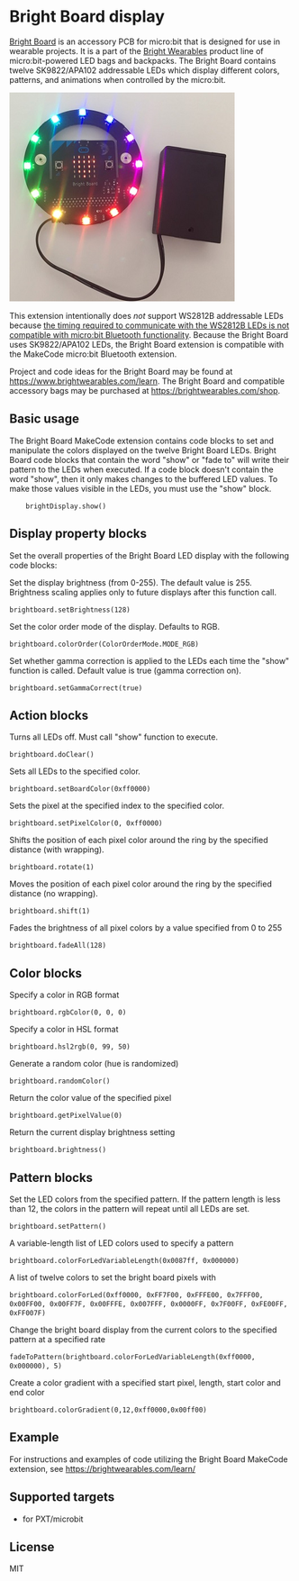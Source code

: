 # Bright Board display

[Bright Board](https://brightwearables.com/product/bright-board/) is an accessory PCB for micro:bit that is designed for use in wearable projects. It is a part of the [Bright Wearables](https://www.brightwearables.com) product line of micro:bit-powered LED bags and backpacks. The Bright Board contains twelve SK9822/APA102 addressable LEDs which display different colors, patterns, and animations when controlled by the micro:bit.

![](BrightBoardIlluminated.jpg)

This extension intentionally does *not* support WS2812B addressable LEDs because [the timing required to communicate with the WS2812B LEDs is not compatible with micro:bit Bluetooth functionality](https://support.microbit.org/support/solutions/articles/19000068302-why-can-t-i-use-the-bluetooth-and-neopixel-packages-at-the-same-time-). Because the Bright Board uses SK9822/APA102 LEDs, the Bright Board extension is compatible with the MakeCode micro:bit Bluetooth extension.

Project and code ideas for the Bright Board may be found at https://www.brightwearables.com/learn. The Bright Board and compatible accessory bags may be purchased at https://brightwearables.com/shop.


## Basic usage

The Bright Board MakeCode extension contains code blocks to set and manipulate the colors displayed on the twelve Bright Board LEDs. Bright Board code blocks that contain the word "show" or "fade to" will write their pattern to the LEDs when executed. If a code block doesn't contain the word "show", then it only makes changes to the buffered LED values. To make those values visible in the LEDs, you must use the "show" block.
```blocks
    brightDisplay.show()
```
## Display property blocks

Set the overall properties of the Bright Board LED display with the following code blocks:

Set the display brightness (from 0-255). The default value is 255. Brightness scaling applies only to future displays after this function call.
```blocks
brightboard.setBrightness(128)
```
Set the color order mode of the display. Defaults to RGB.
```blocks
brightboard.colorOrder(ColorOrderMode.MODE_RGB)
```
Set whether gamma correction is applied to the LEDs each time the "show" function is called. Default value is true (gamma correction on).
```blocks
brightboard.setGammaCorrect(true)
```

## Action blocks

Turns all LEDs off. Must call "show" function to execute.
```blocks
brightboard.doClear()
```
Sets all LEDs to the specified color.
```blocks
brightboard.setBoardColor(0xff0000)
```
Sets the pixel at the specified index to the specified color.
```blocks
brightboard.setPixelColor(0, 0xff0000)
```
Shifts the position of each pixel color around the ring by the specified distance (with wrapping).
```blocks
brightboard.rotate(1)
```
Moves the position of each pixel color around the ring by the specified distance (no wrapping).
```blocks
brightboard.shift(1)
```
Fades the brightness of all pixel colors by a value specified from 0 to 255
```blocks
brightboard.fadeAll(128)
```

## Color blocks

Specify a color in RGB format

```blocks
brightboard.rgbColor(0, 0, 0)
```

Specify a color in HSL format
```blocks
brightboard.hsl2rgb(0, 99, 50)
```

Generate a random color (hue is randomized)
```blocks
brightboard.randomColor()
```

Return the color value of the specified pixel
```blocks
brightboard.getPixelValue(0)
```

Return the current display brightness setting
```blocks
brightboard.brightness()
```

## Pattern blocks

Set the LED colors from the specified pattern. If the pattern length is less than 12, the colors in the pattern will repeat until all LEDs are set.
```blocks
brightboard.setPattern()
```

A variable-length list of LED colors used to specify a pattern
```blocks
brightboard.colorForLedVariableLength(0x0087ff, 0x000000)
```

A list of twelve colors to set the bright board pixels with
```blocks
brightboard.colorForLed(0xff0000, 0xFF7F00, 0xFFFE00, 0x7FFF00, 0x00FF00, 0x00FF7F, 0x00FFFE, 0x007FFF, 0x0000FF, 0x7F00FF, 0xFE00FF, 0xFF007F)
```

Change the bright board display from the current colors to the specified pattern at a specified rate
```blocks
fadeToPattern(brightboard.colorForLedVariableLength(0xff0000, 0x000000), 5)
```

Create a color gradient with a specified start pixel, length, start color and end color
```blocks
brightboard.colorGradient(0,12,0xff0000,0x00ff00)
```

## Example

For instructions and examples of code utilizing the Bright Board MakeCode extension, see https://brightwearables.com/learn/

## Supported targets

* for PXT/microbit

## License

MIT

